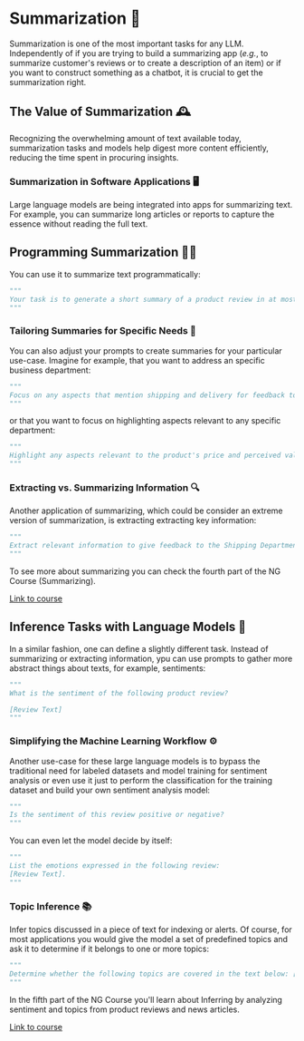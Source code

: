 # Summarization 📝

Summarization is one of the most important tasks for any LLM. Independently of if you are trying to build a summarizing app (_e.g._, to summarize customer's reviews or to create a description of an item) or if you want to construct something as a chatbot, it is crucial to get the summarization right. 


## The Value of Summarization 🕰️
Recognizing the overwhelming amount of text available today, summarization tasks and models help digest more content efficiently, reducing the time spent in procuring insights.

### Summarization in Software Applications 🖥️
Large language models are being integrated into apps for summarizing text. For example, you can summarize long articles or reports to capture the essence without reading the full text.


## Programming Summarization 🧑‍💻
You can use it to summarize text programmatically:
```python
"""
Your task is to generate a short summary of a product review in at most 30 words.
"""
```

### Tailoring Summaries for Specific Needs 🎯
You can also adjust your prompts to create summaries for your particular use-case. Imagine for example, that you want to address an specific business department:
```python
"""
Focus on any aspects that mention shipping and delivery for feedback to the Shipping Department.
"""
```
or that you want to focus on highlighting aspects relevant to any specific department:
```python
"""
Highlight any aspects relevant to the product's price and perceived value for the Pricing Department.
"""
```

### Extracting vs. Summarizing Information 🔍
Another application of summarizing, which could be consider an extreme version of summarization, is extracting extracting key information:
```python
"""
Extract relevant information to give feedback to the Shipping Department.
"""
```

To see more about summarizing you can check the fourth part of the NG Course (Summarizing).

[Link to course](https://www.deeplearning.ai/short-courses/chatgpt-prompt-engineering-for-developers/)

## Inference Tasks with Language Models 🤔

In a similar fashion, one can define a slightly different task. Instead of summarizing or extracting information, ypu can use prompts to gather more abstract things about texts, for example, sentiments:
```py
"""
What is the sentiment of the following product review?

[Review Text]
"""
```

### Simplifying the Machine Learning Workflow ⚙️
Another use-case for these large language models is to bypass the traditional need for labeled datasets and model training for sentiment analysis or even use it just to perform the classification for the training dataset and build your own sentiment analysis model:
```python
"""
Is the sentiment of this review positive or negative?
"""
```


You can even let the model decide by itself:

```py
"""
List the emotions expressed in the following review: 
[Review Text].
"""
```

### Topic Inference 📚
Infer topics discussed in a piece of text for indexing or alerts. Of course, for most applications you would give the model a set of predefined topics and ask it to determine if it belongs to one or more topics:
```py
"""
Determine whether the following topics are covered in the text below: [Topic List].
"""
```

In the fifth part of the NG Course you'll learn about Inferring by analyzing sentiment and topics from product reviews and news articles.

[Link to course](https://www.deeplearning.ai/short-courses/chatgpt-prompt-engineering-for-developers/)

